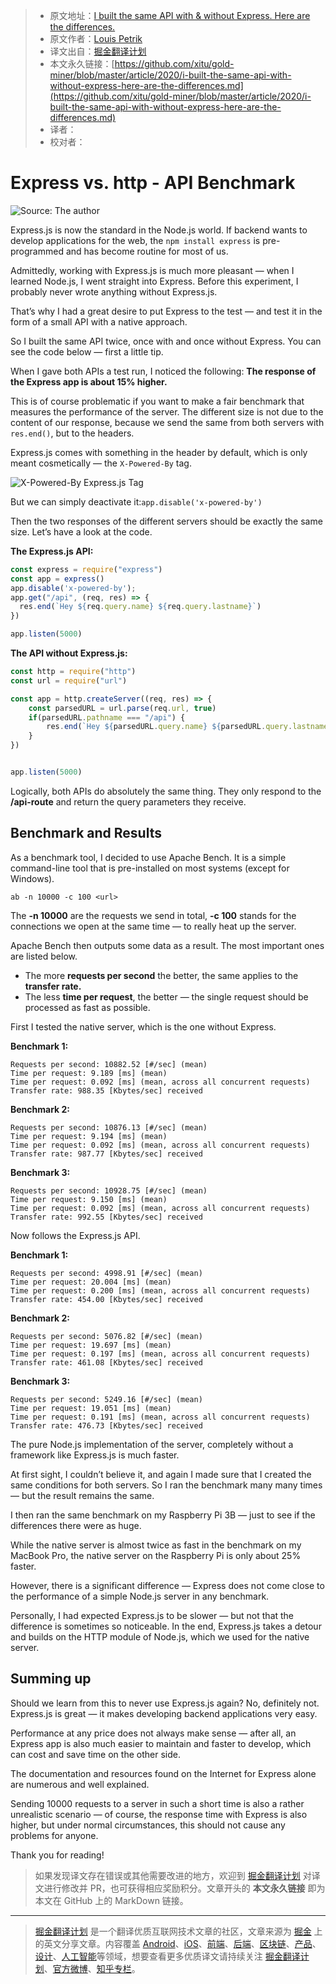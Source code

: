 > * 原文地址：[I built the same API with & without Express. Here are the differences.](https://medium.com/javascript-in-plain-english/i-built-the-same-api-with-without-express-here-are-the-differences-83bbeb7ddad)
> * 原文作者：[Louis Petrik](https://medium.com/@louispetrik)
> * 译文出自：[掘金翻译计划](https://github.com/xitu/gold-miner)
> * 本文永久链接：[https://github.com/xitu/gold-miner/blob/master/article/2020/i-built-the-same-api-with-without-express-here-are-the-differences.md](https://github.com/xitu/gold-miner/blob/master/article/2020/i-built-the-same-api-with-without-express-here-are-the-differences.md)
> * 译者：
> * 校对者：

# Express vs. http - API Benchmark

![Source: The author](https://cdn-images-1.medium.com/max/2794/1*UwjbdzSkB6KnS9SCM-wx3Q.png)

Express.js is now the standard in the Node.js world. If backend wants to develop applications for the web, the `npm install express` is pre-programmed and has become routine for most of us.

Admittedly, working with Express.js is much more pleasant — when I learned Node.js, I went straight into Express. Before this experiment, I probably never wrote anything without Express.js.

That’s why I had a great desire to put Express to the test — and test it in the form of a small API with a native approach.

So I built the same API twice, once with and once without Express. You can see the code below — first a little tip.

When I gave both APIs a test run, I noticed the following: **The response of the Express app is about 15% higher.**

This is of course problematic if you want to make a fair benchmark that measures the performance of the server. 
The different size is not due to the content of our response, because we send the same from both servers with `res.end()`, but to the headers.

Express.js comes with something in the header by default, which is only meant cosmetically — the `X-Powered-By` tag.

![X-Powered-By Express.js Tag](https://cdn-images-1.medium.com/max/2000/1*jVTQ2oCR5H5tufnSpffdGQ.png)

But we can simply deactivate it:`app.disable('x-powered-by')`

Then the two responses of the different servers should be exactly the same size. Let’s have a look at the code.

**The Express.js API:**

```js
const express = require("express")
const app = express()
app.disable('x-powered-by');
app.get("/api", (req, res) => {
  res.end(`Hey ${req.query.name} ${req.query.lastname}`)
})

app.listen(5000)
```

**The API without Express.js:**

```js
const http = require("http")
const url = require("url")

const app = http.createServer((req, res) => {
    const parsedURL = url.parse(req.url, true)
    if(parsedURL.pathname === "/api") {
        res.end(`Hey ${parsedURL.query.name} ${parsedURL.query.lastname}`)
    }
})


app.listen(5000)
```

Logically, both APIs do absolutely the same thing. They only respond to the **/api-route** and return the query parameters they receive.

## Benchmark and Results

As a benchmark tool, I decided to use Apache Bench. It is a simple command-line tool that is pre-installed on most systems (except for Windows).

```
ab -n 10000 -c 100 <url>
```

The **-n 10000** are the requests we send in total, **-c 100** stands for the connections we open at the same time — to really heat up the server.

Apache Bench then outputs some data as a result. The most important ones are listed below.

* The more **requests per second** the better, the same applies to the **transfer rate.**
* The less **time per request**, the better — the single request should be processed as fast as possible.

First I tested the native server, which is the one without Express.

**Benchmark 1:**

```
Requests per second: 10882.52 [#/sec] (mean)
Time per request: 9.189 [ms] (mean)
Time per request: 0.092 [ms] (mean, across all concurrent requests)
Transfer rate: 988.35 [Kbytes/sec] received
```

**Benchmark 2:**

```
Requests per second: 10876.13 [#/sec] (mean)
Time per request: 9.194 [ms] (mean)
Time per request: 0.092 [ms] (mean, across all concurrent requests)
Transfer rate: 987.77 [Kbytes/sec] received
```

**Benchmark 3:**

```
Requests per second: 10928.75 [#/sec] (mean)
Time per request: 9.150 [ms] (mean)
Time per request: 0.092 [ms] (mean, across all concurrent requests)
Transfer rate: 992.55 [Kbytes/sec] received
```

Now follows the Express.js API.

**Benchmark 1:**

```
Requests per second: 4998.91 [#/sec] (mean)
Time per request: 20.004 [ms] (mean)
Time per request: 0.200 [ms] (mean, across all concurrent requests)
Transfer rate: 454.00 [Kbytes/sec] received
```

**Benchmark 2:**

```
Requests per second: 5076.82 [#/sec] (mean)
Time per request: 19.697 [ms] (mean)
Time per request: 0.197 [ms] (mean, across all concurrent requests)
Transfer rate: 461.08 [Kbytes/sec] received
```

**Benchmark 3:**

```
Requests per second: 5249.16 [#/sec] (mean)
Time per request: 19.051 [ms] (mean)
Time per request: 0.191 [ms] (mean, across all concurrent requests)
Transfer rate: 476.73 [Kbytes/sec] received
```

The pure Node.js implementation of the server, completely without a framework like Express.js is much faster.

At first sight, I couldn’t believe it, and again I made sure that I created the same conditions for both servers.
So I ran the benchmark many many times — but the result remains the same.

I then ran the same benchmark on my Raspberry Pi 3B — just to see if the differences there were as huge.

While the native server is almost twice as fast in the benchmark on my MacBook Pro, the native server on the Raspberry Pi is only about 25% faster.

However, there is a significant difference — Express does not come close to the performance of a simple Node.js server in any benchmark.

Personally, I had expected Express.js to be slower — but not that the difference is sometimes so noticeable. In the end, Express.js takes a detour and builds on the HTTP module of Node.js, which we used for the native server.

## Summing up

Should we learn from this to never use Express.js again? No, definitely not. Express.js is great — it makes developing backend applications very easy.

Performance at any price does not always make sense — after all, an Express app is also much easier to maintain and faster to develop, which can cost and save time on the other side.

The documentation and resources found on the Internet for Express alone are numerous and well explained.

Sending 10000 requests to a server in such a short time is also a rather unrealistic scenario — of course, the response time with Express is also higher, but under normal circumstances, this should not cause any problems for anyone.

Thank you for reading!

> 如果发现译文存在错误或其他需要改进的地方，欢迎到 [掘金翻译计划](https://github.com/xitu/gold-miner) 对译文进行修改并 PR，也可获得相应奖励积分。文章开头的 **本文永久链接** 即为本文在 GitHub 上的 MarkDown 链接。

---

> [掘金翻译计划](https://github.com/xitu/gold-miner) 是一个翻译优质互联网技术文章的社区，文章来源为 [掘金](https://juejin.im) 上的英文分享文章。内容覆盖 [Android](https://github.com/xitu/gold-miner#android)、[iOS](https://github.com/xitu/gold-miner#ios)、[前端](https://github.com/xitu/gold-miner#前端)、[后端](https://github.com/xitu/gold-miner#后端)、[区块链](https://github.com/xitu/gold-miner#区块链)、[产品](https://github.com/xitu/gold-miner#产品)、[设计](https://github.com/xitu/gold-miner#设计)、[人工智能](https://github.com/xitu/gold-miner#人工智能)等领域，想要查看更多优质译文请持续关注 [掘金翻译计划](https://github.com/xitu/gold-miner)、[官方微博](http://weibo.com/juejinfanyi)、[知乎专栏](https://zhuanlan.zhihu.com/juejinfanyi)。
